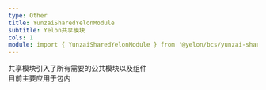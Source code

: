 ```yaml
---
type: Other
title: YunzaiSharedYelonModule
subtitle: Yelon共享模块
cols: 1
module: import { YunzaiSharedYelonModule } from '@yelon/bcs/yunzai-shared-yelon';
---
```


共享模块引入了所有需要的公共模块以及组件  
目前主要应用于包内  

